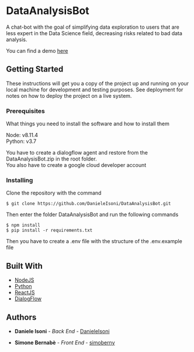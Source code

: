 # DataAnalysisBot

A chat-bot with the goal of simplifying data exploration to users that are less expert in the Data Science field, decreasing risks related to bad data analysis.

You can find a demo [here](https://data-analysis-bot.herokuapp.com)

## Getting Started

These instructions will get you a copy of the project up and running on your local machine for development and testing purposes. See deployment for notes on how to deploy the project on a live system.

### Prerequisites

What things you need to install the software and how to install them

Node: v8.11.4
<br>
Python: v3.7

You have to create a dialogflow agent and restore from the DataAnalysisBot.zip in the root folder.
<br>
You also have to create a google cloud developer account

### Installing

Clone the repository with the command

```
$ git clone https://github.com/DanieleIsoni/DataAnalysisBot.git 
```

Then enter the folder DataAnalysisBot and run the following commands

```
$ npm install
$ pip install -r requirements.txt
```

Then you have to create a .env file with the structure of the .env.example file 

## Built With

* [NodeJS](https://nodejs.org/en/)
* [Python](https://www.python.org)
* [ReactJS](https://reactjs.org)
* [DialogFlow](https://dialogflow.com)

## Authors

* **Daniele Isoni** - *Back End* - [DanieleIsoni](https://github.com/DanieleIsoni)

* **Simone Bernabè** - *Front End* - [simoberny](https://github.com/simoberny)
